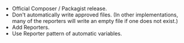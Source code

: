 
* Official Composer / Packagist release.
* Don't automatically write approved files.  (In other implementations, many of the reporters will write an empty file if one does not exist.)
* Add Reporters.
* Use Reporter pattern of automatic variables.
